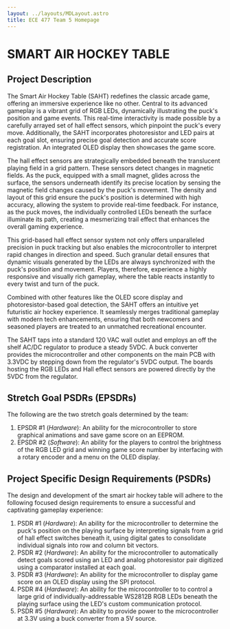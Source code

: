 ```yaml
---
layout: ../layouts/MDLayout.astro
title: ECE 477 Team 5 Homepage
---
```


# SMART AIR HOCKEY TABLE

## Project Description

The Smart Air Hockey Table (SAHT) redefines the classic arcade game, offering
an immersive experience like no other. Central to its advanced gameplay is a
vibrant grid of RGB LEDs, dynamically illustrating the puck's position and game
events. This real-time interactivity is made possible by a carefully arrayed set
of hall effect sensors, which pinpoint the puck's every move. Additionally, the
SAHT incorporates photoresistor and LED pairs at each goal slot, ensuring
precise goal detection and accurate score registration. An integrated OLED
display then showcases the game score.

The hall effect sensors are strategically embedded beneath the translucent
playing field in a grid pattern. These sensors detect changes in magnetic
fields. As the puck, equipped with a small magnet, glides across the surface,
the sensors underneath identify its precise location by sensing the magnetic
field changes caused by the puck's movement. The density and layout of this grid
ensure the puck's position is determined with high accuracy, allowing the system
to provide real-time feedback. For instance, as the puck moves, the individually
controlled LEDs beneath the surface illuminate its path, creating a mesmerizing
trail effect that enhances the overall gaming experience.

This grid-based hall effect sensor system not only offers unparalleled precision
in puck tracking but also enables the microcontroller to interpret rapid changes
in direction and speed. Such granular detail ensures that dynamic visuals
generated by the LEDs are always synchronized with the puck's position and
movement. Players, therefore, experience a highly responsive and visually rich
gameplay, where the table reacts instantly to every twist and turn of the puck.

Combined with other features like the OLED score display and photoresistor-based
goal detection, the SAHT offers an intuitive yet futuristic air hockey
experience. It seamlessly merges traditional gameplay with modern tech
enhancements, ensuring that both newcomers and seasoned players are treated to
an unmatched recreational encounter.

The SAHT taps into a standard 120 VAC wall outlet and employs an off the shelf
AC/DC regulator to produce a steady 5VDC. A buck converter provides the
microcontroller and other components on the main PCB with 3.3VDC by stepping
down from the regulator's 5VDC output. The boards hosting the RGB LEDs and Hall
effect sensors are powered directly by the 5VDC from the regulator.

## Stretch Goal PSDRs (EPSDRs)

The following are the two stretch goals determined by the team:

1. EPSDR #1 (_Hardware_): An ability for the microcontroller to store graphical
   animations and save game score on an EEPROM.
2. EPSDR #2 (_Software_): An ability for the players to control the brightness
   of the RGB LED grid and winning game score number by interfacing with a
   rotary encoder and a menu on the OLED display.

## Project Specific Design Requirements (PSDRs)

The design and development of the smart air hockey table will adhere to the
following focused design requirements to ensure a successful and captivating
gameplay experience:

1. PSDR #1 (_Hardware_): An ability for the microcontroller to determine the
   puck's position on the playing surface by interpreting signals from a grid of
   hall effect switches beneath it, using digital gates to consolidate
   individual signals into row and column bit vectors.
2. PSDR #2 (_Hardware_): An ability for the microcontroller to automatically
   detect goals scored using an LED and analog photoresistor pair digitized
   using a comparator installed at each goal.
3. PSDR #3 (_Hardware_): An ability for the microcontroller to display game
   score on an OLED display using the SPI protocol.
4. PSDR #4 (_Hardware_): An ability for the microcontroller to to control a
   large grid of individually-addressable WS2812B RGB LEDs beneath the playing
   surface using the LED's custom communication protocol.
5. PSDR #5 (_Hardware_): An ability to provide power to the microcontroller at
   3.3V using a buck converter from a 5V source.
